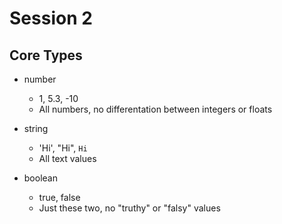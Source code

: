 # Session 2

## Core Types

* number 
    * 1, 5.3, -10 
    * All numbers, no differentation between integers or floats

* string
    * 'Hi', "Hi", `Hi`
    * All text values

* boolean
    * true, false
    * Just these two, no "truthy" or "falsy" values


